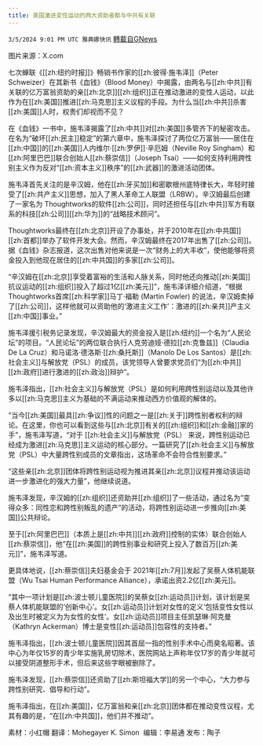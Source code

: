 ```yaml
---
title: 美国激进变性运动的两大资助者都与中共有关联
---
```

`3/5/2024 9:01 PM UTC 雅典娜快讯` [轉載自GNews](https://gnews.org/articles/2368185)

图片来源：X.com

七次蝉联《[[zh:纽约时报]]》畅销书作家的[[zh:彼得·施韦泽]]（Peter Schweizer）在其新书《血钱》（Blood Money）中揭露，由两名与[[zh:中共]]有关联的亿万富翁资助的亲[[zh:北京]][[zh:组织]]正在推动激进的变性人运动，以此作为在[[zh:美国]]推进[[zh:马克思]]主义议程的手段。为什么当[[zh:中共]]杀害[[zh:美国]]人时，权贵们却视而不见？

在《血钱》一书中，施韦泽揭露了[[zh:中共]]对[[zh:美国]]多管齐下的秘密攻击。在名为“破坏[[zh:民主]]稳定”的第六章中，施韦泽探讨了两位亿万富翁——居住在[[zh:中国]]的[[zh:美国]]人内维尔·[[zh:罗伊]]·辛厄姆（Neville Roy Singham）和[[zh:阿里巴巴]]联合创始人[[zh:蔡崇信]]（Joseph Tsai）——如何支持利用跨性别主义作为反对“[[zh:资本主义]]秩序”的[[zh:武器]]的激进活动团体。

施韦泽首先关注的是辛汉姆，他在[[zh:牙买加]]和密歇根州底特律长大，年轻时接受了[[zh:共产主义]]思想，加入了黑人革命工人联盟（LRBW）。辛汉姆最后创建了一家名为 Thoughtworks的软件[[zh:公司]]，同时还担任与[[zh:中共]]军方有联系的科技[[zh:公司]][[zh:华为]]的“战略技术顾问”。 

Thoughtworks最终在[[zh:北京]]开设了办事处，并于2010年在[[zh:中共国]][[zh:首都]]举办了软件开发大会。然而，辛汉姆最终在2017年出售了[[zh:公司]]。据《血钱》杂志报道，这次出售对他来说是一次“财务上的大丰收”，使他能够将资金投入到他现在居住的[[zh:中共国]]的多家[[zh:公司]]。

“辛汉姆在[[zh:北京]]享受着富裕的生活和人脉关系，同时他还向推动[[zh:美国]]抗议运动的[[zh:组织]]投入了超过1亿[[zh:美元]]”，施韦泽详细介绍道，“根据 Thoughtworks首席[[zh:科学家]]马丁·福勒 (Martin Fowler) 的说法，辛汉姆卖掉了[[zh:公司]]，这样他就可以资助他的‘激进主义工作’：激进的[[zh:亲共]]产主义[[zh:中国]]事业。”

施韦泽援引税务记录发现，辛汉姆最大的资金投入是[[zh:纽约]]一个名为“人民论坛”的项目。“人民论坛”的两位联合执行人克劳迪娅·德拉[[zh:克鲁兹]]（Claudia De La Cruz）和马诺洛·德洛斯·[[zh:桑托斯]]（Manolo De Los Santos）是[[zh:社会主义]]与解放党（PSL）的成员，该党领导人曾要求党员们“为[[zh:中共]][[zh:政府]]进行激进的[[zh:政治]]辩护”。

施韦泽指出，[[zh:社会主义]]与解放党（PSL）是如何利用跨性别运动以及其他许多以[[zh:马克思]]主义为基础的不满运动来推动西方价值观的解体的。 

“当今[[zh:美国]]最具[[zh:争议]]性的问题之一是[[zh:关于]]跨性别者权利的辩论。在这里，你也可以看到这些与[[zh:北京]]有关的[[zh:组织]]和[[zh:金融]]家的手”，施韦泽写道，“对于 [[zh:社会主义]]与解放党（PSL） 来说，跨性别运动已经成为激进[[zh:马克思]]主义运动的核心部分。一篇研究了[[zh:社会主义]]与解放党（PSL）中大量跨性别成员的文章指出，这场革命不会符合性别要求。”

“这些亲[[zh:北京]]团体将跨性别运动视为推进其亲[[zh:北京]]议程并推动该运动进一步激进化的强大力量”，他继续说道。

施韦泽发现，辛汉姆的[[zh:组织]]还资助并[[zh:组织]]了一些活动，通过名为“变得众多：同性恋和跨性别叛乱的遗产”的活动，将跨性别运动进一步推向[[zh:美国]]公共辩论。  

至于[[zh:阿里巴巴]]（本质上是[[zh:中共]][[zh:政府]]控制的实体）联合创始人[[zh:蔡崇信]]，他“在[[zh:美国]]的跨性别事业和研究上投入了数百万[[zh:美元]]”，施韦泽写道。

更具体地说，[[zh:蔡崇信]]夫妇基金会于 2021年[[zh:7月]]发起了吴蔡人体机能联盟（Wu Tsai Human Performance Alliance），承诺出资2.2亿[[zh:美元]]。 

“其中一项计划是[[zh:波士顿儿童医院]]的吴蔡女[[zh:运动员]]计划，该计划是吴蔡人体机能联盟的‘创新中心’。女[[zh:运动员]]计划对女性的定义‘包括变性女性以及出生时被定义为为女性的女性’。女[[zh:运动员]]项目主任凯瑟琳·阿克曼（Kathryn Ackerman）博士是变性[[zh:运动员]]包容性的支持者。”

施韦泽指出，[[zh:波士顿儿童医院]]因其首屈一指的性别手术中心而臭名昭著。该中心为年仅15岁的青少年实施乳房切除术，医院网站上声称年仅17岁的青少年就可以接受阴道整形手术，但后来这些字眼被删除了。

施韦泽发现，[[zh:蔡崇信]]还资助了[[zh:斯坦福大学]]的另一个中心，“大力参与跨性别研究、倡导和行动”。 

施韦泽指出，在[[zh:美国]]，亿万富翁和亲[[zh:北京]]团体都在推动变性议程，尤其有趣的是，“在[[zh:中共国]]，他们并不推动”。
                                                                 
          
素材：小红帽    翻译：Mohegayer K. Simon   编辑：李易通   发布：陶子





